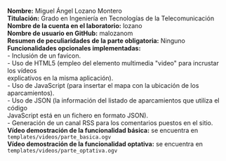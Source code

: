 <b>Nombre:</b> Miguel Ángel Lozano Montero<br>
<b>Titulación:</b> Grado en Ingeniería en Tecnologías de la Telecomunicación<br>
<b>Nombre de la cuenta en el laboratorio:</b> lozano<br>
<b>Nombre de usuario en GitHub:</b> malozanom<br>
<b>Resumen de peculiaridades de la parte obligatoria:</b> Ninguno<br>
<b>Funcionalidades opcionales implementadas:</b><br>
    - Inclusión de un favicon.<br>
    - Uso de HTML5 (empleo del elemento multimedia "video" para incrustar los vídeos<br>
      explicativos en la misma aplicación).<br>
    - Uso de JavaScript (para insertar el mapa con la ubicación de los aparcamientos).<br>
    - Uso de JSON (la información del listado de aparcamientos que utiliza el código<br>
      JavaScript está en un fichero en formato JSON).<br>
    - Generación de un canal RSS para los comentarios puestos en el sitio.<br>
<b>Vı́deo demostración de la funcionalidad básica:</b> se encuentra en `templates/videos/parte_basica.ogv`<br>
<b>Vı́deo demostración de la funcionalidad optativa:</b> se encuentra en `templates/videos/parte_optativa.ogv`<br>
